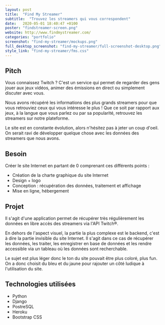 ```yaml
---
layout: post
title:  "Find My Streamer"
subtitle:  "Trouvez les streamers qui vous correspondent"
date:   2020-05-01 18:40:47 +0100
poster: "findstreamer-screen.png"
website: http://www.findmystreamer.com/
categories: "portfolio"
screenshot: "find-my-streamer/mockups.png"
full_desktop_screenshot: "find-my-streamer/full-screenshot-desktop.png"
style_link: "find-my-streamer/fms.css"
---
```


## Pitch

Vous connaissez Twitch ? C'est un service qui permet de regarder des gens jouer aux jeux vidéos, animer des émissions en direct ou simplement discuter avec vous.

Nous avons récupéré les informations des plus grands streamers pour que vous retrouviez ceux qui vous intéresse le plus ! Que ce soit par rapport aux jeux, à la langue que vous parlez ou par sa popularité, retrouvez les streamers sur notre plateforme.

Le site est en constante évolution, alors n'hésitez pas à jeter un coup d'oeil. On serait ravi de développer quelque chose avec les données des streamers que nous avons.

## Besoin

Créer le site Internet en partant de 0 comprenant ces différents points :

- Création de la charte graphique du site Internet
- Design + logo
- Conception : récupération des données, traitement et affichage
- Mise en ligne, hébergement

## Projet

Il s'agit d'une application permet de récupérer très régulièrement les données en libre accès des streamers via l'API Twitch®.

En dehors de l'aspect visuel, la partie la plus complexe est le backend, c'est à dire la partie invisible du site Internet. Il s'agit dans ce cas de récupérer les données, les traiter, les enregistrer en base de données et les rendre accessible via un tableau où les données sont recherchable.

Le sujet est plus léger donc le ton du site pouvait être plus coloré, plus fun. On a donc choisit du bleu et du jaune pour rajouter un côté ludique à l'utilisation du site.

## Technologies utilisées

- Python
- Django
- PostreSQL
- Heroku
- Bootstrap CSS

